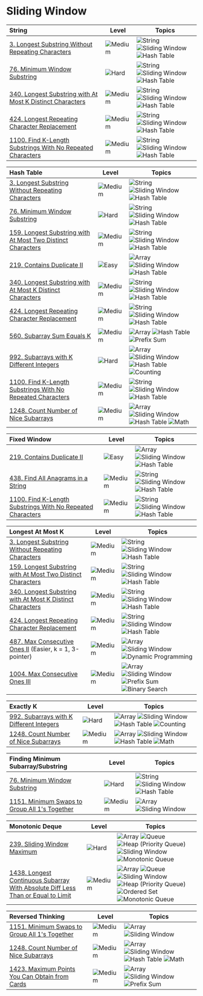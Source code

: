 # Sliding Window

| String                                                                | Level                                                  | Topics                                                                                                                                                                                       |
| :-------------------------------------------------------------------- | ------------------------------------------------------ | -------------------------------------------------------------------------------------------------------------------------------------------------------------------------------------------- |
| [3. Longest Substring Without Repeating Characters](0003.md)          | ![Medium](https://img.shields.io/badge/-Medium-ff8000) | ![String](https://img.shields.io/badge/-String-4da6ff) ![Sliding Window](https://img.shields.io/badge/-Sliding_Window-9966ff) ![Hash Table](https://img.shields.io/badge/-Hash_Table-0073e6) |
| [76. Minimum Window Substring](0076.md)                               | ![Hard](https://img.shields.io/badge/-Hard-e60000)     | ![String](https://img.shields.io/badge/-String-4da6ff) ![Sliding Window](https://img.shields.io/badge/-Sliding_Window-9966ff) ![Hash Table](https://img.shields.io/badge/-Hash_Table-0073e6) |
| [340. Longest Substring with At Most K Distinct Characters](0340.md)  | ![Medium](https://img.shields.io/badge/-Medium-ff8000) | ![String](https://img.shields.io/badge/-String-4da6ff) ![Sliding Window](https://img.shields.io/badge/-Sliding_Window-9966ff) ![Hash Table](https://img.shields.io/badge/-Hash_Table-0073e6) |
| [424. Longest Repeating Character Replacement](0424.md)               | ![Medium](https://img.shields.io/badge/-Medium-ff8000) | ![String](https://img.shields.io/badge/-String-4da6ff) ![Sliding Window](https://img.shields.io/badge/-Sliding_Window-9966ff) ![Hash Table](https://img.shields.io/badge/-Hash_Table-0073e6) |
| [1100. Find K-Length Substrings With No Repeated Characters](1100.md) | ![Medium](https://img.shields.io/badge/-Medium-ff8000) | ![String](https://img.shields.io/badge/-String-4da6ff) ![Sliding Window](https://img.shields.io/badge/-Sliding_Window-9966ff) ![Hash Table](https://img.shields.io/badge/-Hash_Table-0073e6) |

| Hash Table                                                             | Level                                                  | Topics                                                                                                                                                                                                                                                |
| :--------------------------------------------------------------------- | ------------------------------------------------------ | ----------------------------------------------------------------------------------------------------------------------------------------------------------------------------------------------------------------------------------------------------- |
| [3. Longest Substring Without Repeating Characters](0003.md)           | ![Medium](https://img.shields.io/badge/-Medium-ff8000) | ![String](https://img.shields.io/badge/-String-4da6ff) ![Sliding Window](https://img.shields.io/badge/-Sliding_Window-9966ff) ![Hash Table](https://img.shields.io/badge/-Hash_Table-0073e6)                                                          |
| [76. Minimum Window Substring](0076.md)                                | ![Hard](https://img.shields.io/badge/-Hard-e60000)     | ![String](https://img.shields.io/badge/-String-4da6ff) ![Sliding Window](https://img.shields.io/badge/-Sliding_Window-9966ff) ![Hash Table](https://img.shields.io/badge/-Hash_Table-0073e6)                                                          |
| [159. Longest Substring with At Most Two Distinct Characters](0159.md) | ![Medium](https://img.shields.io/badge/-Medium-ff8000) | ![String](https://img.shields.io/badge/-String-4da6ff) ![Sliding Window](https://img.shields.io/badge/-Sliding_Window-9966ff) ![Hash Table](https://img.shields.io/badge/-Hash_Table-0073e6)                                                          |
| [219. Contains Duplicate II](0219.md)                                  | ![Easy](https://img.shields.io/badge/-Easy-00b300)     | ![Array](https://img.shields.io/badge/-Array-66b3ff) ![Sliding Window](https://img.shields.io/badge/-Sliding_Window-9966ff) ![Hash Table](https://img.shields.io/badge/-Hash_Table-0073e6)                                                            |
| [340. Longest Substring with At Most K Distinct Characters](0340.md)   | ![Medium](https://img.shields.io/badge/-Medium-ff8000) | ![String](https://img.shields.io/badge/-String-4da6ff) ![Sliding Window](https://img.shields.io/badge/-Sliding_Window-9966ff) ![Hash Table](https://img.shields.io/badge/-Hash_Table-0073e6)                                                          |
| [424. Longest Repeating Character Replacement](0424.md)                | ![Medium](https://img.shields.io/badge/-Medium-ff8000) | ![String](https://img.shields.io/badge/-String-4da6ff) ![Sliding Window](https://img.shields.io/badge/-Sliding_Window-9966ff) ![Hash Table](https://img.shields.io/badge/-Hash_Table-0073e6)                                                          |
| [560. Subarray Sum Equals K](0560.md)                                  | ![Medium](https://img.shields.io/badge/-Medium-ff8000) | ![Array](https://img.shields.io/badge/-Array-66b3ff) ![Hash Table](https://img.shields.io/badge/-Hash_Table-0073e6) ![Prefix Sum](https://img.shields.io/badge/-Prefix_Sum-884dff)                                                                    |
| [992. Subarrays with K Different Integers](0992.md)                    | ![Hard](https://img.shields.io/badge/-Hard-e60000)     | ![Array](https://img.shields.io/badge/-Array-66b3ff) ![Sliding Window](https://img.shields.io/badge/-Sliding_Window-9966ff) ![Hash Table](https://img.shields.io/badge/-Hash_Table-0073e6) ![Counting](https://img.shields.io/badge/-Counting-990000) |
| [1100. Find K-Length Substrings With No Repeated Characters](1100.md)  | ![Medium](https://img.shields.io/badge/-Medium-ff8000) | ![String](https://img.shields.io/badge/-String-4da6ff) ![Sliding Window](https://img.shields.io/badge/-Sliding_Window-9966ff) ![Hash Table](https://img.shields.io/badge/-Hash_Table-0073e6)                                                          |
| [1248. Count Number of Nice Subarrays](1248.md)                        | ![Medium](https://img.shields.io/badge/-Medium-ff8000) | ![Array](https://img.shields.io/badge/-Array-66b3ff) ![Sliding Window](https://img.shields.io/badge/-Sliding_Window-9966ff) ![Hash Table](https://img.shields.io/badge/-Hash_Table-0073e6) ![Math](https://img.shields.io/badge/-Math-8800cc)         |

| Fixed Window                                                          | Level                                                  | Topics                                                                                                                                                                                       |
| :-------------------------------------------------------------------- | ------------------------------------------------------ | -------------------------------------------------------------------------------------------------------------------------------------------------------------------------------------------- |
| [219. Contains Duplicate II](0219.md)                                 | ![Easy](https://img.shields.io/badge/-Easy-00b300)     | ![Array](https://img.shields.io/badge/-Array-66b3ff) ![Sliding Window](https://img.shields.io/badge/-Sliding_Window-9966ff) ![Hash Table](https://img.shields.io/badge/-Hash_Table-0073e6)   |
| [438. Find All Anagrams in a String](0438.md)                         | ![Medium](https://img.shields.io/badge/-Medium-ff8000) | ![String](https://img.shields.io/badge/-String-4da6ff) ![Sliding Window](https://img.shields.io/badge/-Sliding_Window-9966ff) ![Hash Table](https://img.shields.io/badge/-Hash_Table-0073e6) |
| [1100. Find K-Length Substrings With No Repeated Characters](1100.md) | ![Medium](https://img.shields.io/badge/-Medium-ff8000) | ![String](https://img.shields.io/badge/-String-4da6ff) ![Sliding Window](https://img.shields.io/badge/-Sliding_Window-9966ff) ![Hash Table](https://img.shields.io/badge/-Hash_Table-0073e6) |

| Longest At Most K                                                      | Level                                                  | Topics                                                                                                                                                                                                                                                          |
| :--------------------------------------------------------------------- | ------------------------------------------------------ | --------------------------------------------------------------------------------------------------------------------------------------------------------------------------------------------------------------------------------------------------------------- |
| [3. Longest Substring Without Repeating Characters](0003.md)           | ![Medium](https://img.shields.io/badge/-Medium-ff8000) | ![String](https://img.shields.io/badge/-String-4da6ff) ![Sliding Window](https://img.shields.io/badge/-Sliding_Window-9966ff) ![Hash Table](https://img.shields.io/badge/-Hash_Table-0073e6)                                                                    |
| [159. Longest Substring with At Most Two Distinct Characters](0159.md) | ![Medium](https://img.shields.io/badge/-Medium-ff8000) | ![String](https://img.shields.io/badge/-String-4da6ff) ![Sliding Window](https://img.shields.io/badge/-Sliding_Window-9966ff) ![Hash Table](https://img.shields.io/badge/-Hash_Table-0073e6)                                                                    |
| [340. Longest Substring with At Most K Distinct Characters](0340.md)   | ![Medium](https://img.shields.io/badge/-Medium-ff8000) | ![String](https://img.shields.io/badge/-String-4da6ff) ![Sliding Window](https://img.shields.io/badge/-Sliding_Window-9966ff) ![Hash Table](https://img.shields.io/badge/-Hash_Table-0073e6)                                                                    |
| [424. Longest Repeating Character Replacement](0424.md)                | ![Medium](https://img.shields.io/badge/-Medium-ff8000) | ![String](https://img.shields.io/badge/-String-4da6ff) ![Sliding Window](https://img.shields.io/badge/-Sliding_Window-9966ff) ![Hash Table](https://img.shields.io/badge/-Hash_Table-0073e6)                                                                    |
| [487. Max Consecutive Ones II](0487.md) (Easier, k = 1, 3-pointer)     | ![Medium](https://img.shields.io/badge/-Medium-ff8000) | ![Array](https://img.shields.io/badge/-Array-66b3ff) ![Sliding Window](https://img.shields.io/badge/-Sliding_Window-9966ff) ![Dynamic Programming](https://img.shields.io/badge/-Dynamic_Programming-e6005c)                                                    |
| [1004. Max Consecutive Ones III](1004.md)                              | ![Medium](https://img.shields.io/badge/-Medium-ff8000) | ![Array](https://img.shields.io/badge/-Array-66b3ff) ![Sliding Window](https://img.shields.io/badge/-Sliding_Window-9966ff) ![Prefix Sum](https://img.shields.io/badge/-Prefix_Sum-884dff) ![Binary Search](https://img.shields.io/badge/-Binary_Search-7733ff) |

| Exactly K                                           | Level                                                  | Topics                                                                                                                                                                                                                                                |
| :-------------------------------------------------- | ------------------------------------------------------ | ----------------------------------------------------------------------------------------------------------------------------------------------------------------------------------------------------------------------------------------------------- |
| [992. Subarrays with K Different Integers](0992.md) | ![Hard](https://img.shields.io/badge/-Hard-e60000)     | ![Array](https://img.shields.io/badge/-Array-66b3ff) ![Sliding Window](https://img.shields.io/badge/-Sliding_Window-9966ff) ![Hash Table](https://img.shields.io/badge/-Hash_Table-0073e6) ![Counting](https://img.shields.io/badge/-Counting-990000) |
| [1248. Count Number of Nice Subarrays](1248.md)     | ![Medium](https://img.shields.io/badge/-Medium-ff8000) | ![Array](https://img.shields.io/badge/-Array-66b3ff) ![Sliding Window](https://img.shields.io/badge/-Sliding_Window-9966ff) ![Hash Table](https://img.shields.io/badge/-Hash_Table-0073e6) ![Math](https://img.shields.io/badge/-Math-8800cc)         |

| Finding Minimum Subarray/Substring                       | Level                                                  | Topics                                                                                                                                                                                       |
| :------------------------------------------------------- | ------------------------------------------------------ | -------------------------------------------------------------------------------------------------------------------------------------------------------------------------------------------- |
| [76. Minimum Window Substring](0076.md)                  | ![Hard](https://img.shields.io/badge/-Hard-e60000)     | ![String](https://img.shields.io/badge/-String-4da6ff) ![Sliding Window](https://img.shields.io/badge/-Sliding_Window-9966ff) ![Hash Table](https://img.shields.io/badge/-Hash_Table-0073e6) |
| [1151. Minimum Swaps to Group All 1's Together](1151.md) | ![Medium](https://img.shields.io/badge/-Medium-ff8000) | ![Array](https://img.shields.io/badge/-Array-66b3ff) ![Sliding Window](https://img.shields.io/badge/-Sliding_Window-9966ff)                                                                  |

| Monotonic Deque                                                                             | Level                                                  | Topics                                                                                                                                                                                                                                                                                                                                                                                         |
| :------------------------------------------------------------------------------------------ | ------------------------------------------------------ | ---------------------------------------------------------------------------------------------------------------------------------------------------------------------------------------------------------------------------------------------------------------------------------------------------------------------------------------------------------------------------------------------- |
| [239. Sliding Window Maximum](0239.md)                                                      | ![Hard](https://img.shields.io/badge/-Hard-e60000)     | ![Array](https://img.shields.io/badge/-Array-66b3ff) ![Queue](https://img.shields.io/badge/-Queue-1a8cff) ![Heap (Priority Queue)](https://img.shields.io/badge/-Heap-0080ff) ![Sliding Window](https://img.shields.io/badge/-Sliding_Window-9966ff) ![Monotonic Queue](https://img.shields.io/badge/-Monotonic_Queue-5500ff)                                                                  |
| [1438. Longest Continuous Subarray With Absolute Diff Less Than or Equal to Limit](1438.md) | ![Medium](https://img.shields.io/badge/-Medium-ff8000) | ![Array](https://img.shields.io/badge/-Array-66b3ff) ![Queue](https://img.shields.io/badge/-Queue-1a8cff) ![Sliding Window](https://img.shields.io/badge/-Sliding_Window-9966ff) ![Heap (Priority Queue)](https://img.shields.io/badge/-Heap-0080ff) ![Ordered Set](https://img.shields.io/badge/-Ordered_Set-00ace6) ![Monotonic Queue](https://img.shields.io/badge/-Monotonic_Queue-5500ff) |

| Reversed Thinking                                         | Level                                                  | Topics                                                                                                                                                                                                                                        |
| :-------------------------------------------------------- | ------------------------------------------------------ | --------------------------------------------------------------------------------------------------------------------------------------------------------------------------------------------------------------------------------------------- |
| [1151. Minimum Swaps to Group All 1's Together](1151.md)  | ![Medium](https://img.shields.io/badge/-Medium-ff8000) | ![Array](https://img.shields.io/badge/-Array-66b3ff) ![Sliding Window](https://img.shields.io/badge/-Sliding_Window-9966ff)                                                                                                                   |
| [1248. Count Number of Nice Subarrays](1248.md)           | ![Medium](https://img.shields.io/badge/-Medium-ff8000) | ![Array](https://img.shields.io/badge/-Array-66b3ff) ![Sliding Window](https://img.shields.io/badge/-Sliding_Window-9966ff) ![Hash Table](https://img.shields.io/badge/-Hash_Table-0073e6) ![Math](https://img.shields.io/badge/-Math-8800cc) |
| [1423. Maximum Points You Can Obtain from Cards](1423.md) | ![Medium](https://img.shields.io/badge/-Medium-ff8000) | ![Array](https://img.shields.io/badge/-Array-66b3ff) ![Sliding Window](https://img.shields.io/badge/-Sliding_Window-9966ff) ![Prefix Sum](https://img.shields.io/badge/-Prefix_Sum-884dff)                                                    |

<!---

### String

- [3. Longest Substring Without Repeating Characters](0003.md)
- [76. Minimum Window Substring](0076.md)
- [340. Longest Substring with At Most K Distinct Characters](0340.md)
- [424. Longest Repeating Character Replacement](0424.md)
- [438. Find All Anagrams in a String](0438.md)
- [1100. Find K-Length Substrings With No Repeated Characters](1100.md)


  <br>

### Hash Table

- [3. Longest Substring Without Repeating Characters](0003.md)
- [76. Minimum Window Substring](0076.md)
- [219. Contains Duplicate II](0219.md)
- [340. Longest Substring with At Most K Distinct Characters](0340.md)
- [424. Longest Repeating Character Replacement](0424.md)
- [438. Find All Anagrams in a String](0438.md)
- [992. Subarrays with K Different Integers](0992.md)
- [1100. Find K-Length Substrings With No Repeated Characters](1100.md)
- [1248. Count Number of Nice Subarrays](1248.md)

<br>

### Fixed Window

- [219. Contains Duplicate II](0219.md)
- [438. Find All Anagrams in a String](0438.md)
- [1100. Find K-Length Substrings With No Repeated Characters](1100.md)

<br>

### Longest At Most K

- [3. Longest Substring Without Repeating Characters](0003.md)
- [340. Longest Substring with At Most K Distinct Characters](0340.md)
- [424. Longest Repeating Character Replacement](0424.md)
- [487. Max Consecutive Ones II](0487.md) (Easier, k = 1, 3-pointer)
- [1004. Max Consecutive Ones III](1004.md)

<br>

### Exactly K

- [992. Subarrays with K Different Integers](0992.md)
- [1248. Count Number of Nice Subarrays](1248.md)

<br>

### Finding Minimum Subarray/Substring

- [76. Minimum Window Substring](0076.md)
- [1151. Minimum Swaps to Group All 1's Together](1151.md)

<br>

### Monotonic Deque

- [239. Sliding Window Maximum](0239.md)
- [1438. Longest Continuous Subarray With Absolute Diff Less Than or Equal to Limit](1438.md)

<br>

### Reversed Thinking

- [1151. Minimum Swaps to Group All 1's Together](1151.md)
- [1248. Count Number of Nice Subarrays](1248.md)
- [1423. Maximum Points You Can Obtain from Cards](1423.md)

  -->
